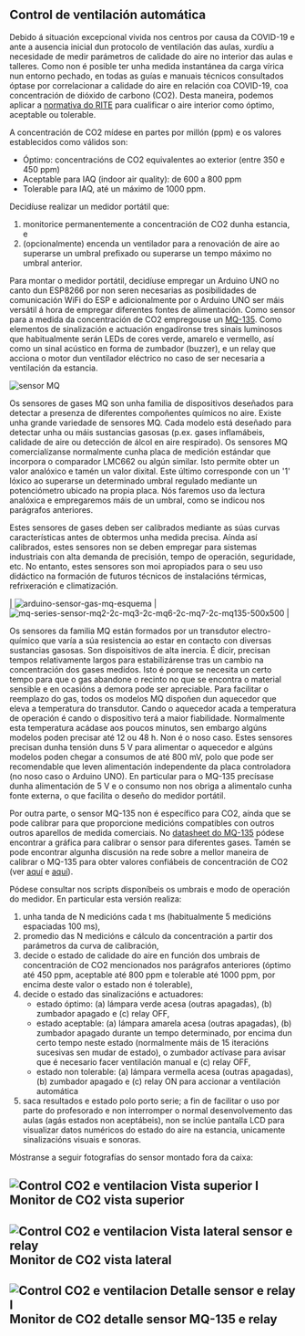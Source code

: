 
## Control de ventilación automática

Debido á situación excepcional vivida nos centros por causa da COVID-19 e ante a ausencia inicial dun protocolo de ventilación das aulas, xurdíu a necesidade de medir parámetros de calidade do aire no interior das aulas e talleres. Como non é posible ter unha medida instantánea da carga vírica nun entorno pechado, en todas as guías e manuais técnicos consultados óptase por correlacionar a calidade do aire en relación coa COVID-19, coa concentración de dióxido de carbono (CO2). Desta maneira, podemos aplicar a [normativa do RITE](https://www.idae.es/uploads/documentos/documentos_17_Guia_tecnica_instalaciones_de_climatizacion_con_equipos_autonomos_5bd3407b.pdf) para cualificar o aire interior como óptimo, aceptable ou tolerable.

A concentración de CO2 mídese en partes por millón (ppm) e os valores establecidos como válidos son:
* Óptimo: concentracións de CO2 equivalentes ao exterior (entre 350 e 450 ppm)
* Aceptable para IAQ (indoor air quality): de 600 a 800 ppm
* Tolerable para IAQ, até un máximo de 1000 ppm.

Decidíuse realizar un medidor portátil que:
1. monitorice permanentemente a concentración de CO2 dunha estancia, e
2. (opcionalmente) encenda un ventilador para a renovación de aire ao superarse un umbral prefixado ou superarse un tempo máximo no umbral anterior.

Para montar o medidor portátil, decidíuse empregar un Arduino UNO no canto dun ESP8266 por non seren necesarias as posibilidades de comunicación WiFi do ESP e adicionalmente por o Arduino UNO ser máis versátil á hora de empregar diferentes fontes de alimentación. Como sensor para a medida da concentración de CO2 empregouse un [MQ-135](https://components101.com/sensors/mq135-gas-sensor-for-air-quality). Como elementos de sinalización e actuación engadíronse tres sinais luminosos que habitualmente serán LEDs de cores verde, amarelo e vermello, así como un sinal acústico en forma de zumbador (buzzer), e un relay que acciona o motor dun ventilador eléctrico no caso de ser necesaria a ventilación da estancia.

![sensor MQ](https://user-images.githubusercontent.com/26594148/126041057-f07063b8-04b9-4581-bdbe-f8fc7d0271ab.jpg)

Os sensores de gases MQ son unha familia de dispositivos deseñados para detectar a presenza de diferentes compoñentes químicos no aire. Existe unha grande variedade de sensores MQ. Cada modelo está deseñado para detectar unha ou máis sustancias gasosas (p.ex. gases inflamábeis, calidade de aire ou detección de álcol en aire respirado). Os sensores MQ comercialízanse normalmente cunha placa de medición estándar que incorpora o comparador LMC662 ou algún similar. Isto permite obter un valor analóxico e tamén un valor dixital. Este último corresponde con un '1' lóxico ao superarse un determinado umbral regulado mediante un potenciómetro ubicado na propia placa. Nós faremos uso da lectura analóxica e empregaremos máis de un umbral, como se indicou nos parágrafos anteriores.

Estes sensores de gases deben ser calibrados mediante as súas curvas características antes de obtermos unha medida precisa. Aínda así calibrados, estes sensores non se deben empregar para sistemas industriais con alta demanda de precisión, tempo de operación, seguridade, etc. No entanto, estes sensores son moi apropiados para o seu uso didáctico na formación de futuros técnicos de instalacións térmicas, refrixeración e climatización.

| ![arduino-sensor-gas-mq-esquema](https://user-images.githubusercontent.com/26594148/126040998-e4de4dc1-acae-4d07-a084-e5f488e654d4.png) | ![mq-series-sensor-mq2-2c-mq3-2c-mq6-2c-mq7-2c-mq135-500x500](https://user-images.githubusercontent.com/26594148/126041147-df1d7258-f0b2-4592-9299-2c260ceaaf33.jpg) |

Os sensores da familia MQ están formados por un transdutor electro-químico que varía a súa resistencia ao estar en contacto con diversas sustancias gasosas. Son dispoisitivos de alta inercia. É dicir, precisan tempos relativamente largos para estabilizárense tras un cambio na concentración dos gases medidos. Isto é porque se necesita un certo tempo para que o gas abandone o recinto no que se encontra o material sensible e en ocasións a demora pode ser apreciable. Para facilitar o reemplazo do gas, todos os modelos MQ dispoñen dun aquecedor que eleva a temperatura do transdutor. Cando o aquecedor acada a temperatura de operación é cando o dispositivo terá a maior fiabilidade. Normalmente esta temperatura acádase aos poucos minutos, sen embargo algúns modelos poden precisar até 12 ou 48 h. Non é o noso caso. Estes sensores precisan dunha tensión duns 5 V para alimentar o aquecedor e algúns modelos poden chegar a consumos de até 800 mV, polo que pode ser recomendable que leven alimentación independente da placa controladora (no noso caso o Arduino UNO). En  particular para o MQ-135 precísase dunha alimentación de 5 V e o consumo non nos obriga a alimentalo cunha fonte externa, o que facilita o deseño do medidor portátil.

Por outra parte, o sensor MQ-135 non é específico para CO2, aínda que se pode calibrar para que proporcione medicións compatibles con outros outros aparellos de medida comerciais. No [datasheet do MQ-135](https://components101.com/sensors/mq135-gas-sensor-for-air-quality) pódese encontrar a gráfica para calibrar o sensor para diferentes gases. Tamén se pode encontrar algunha discusión na rede sobre a mellor  maneira de calibrar o MQ-135 para obter valores confiábeis de concentración de CO2 (ver [aquí](https://davidegironi.blogspot.com/2014/01/cheap-co2-meter-using-mq135-sensor-with.html) e [aquí](https://angeloloza.blogspot.com/2016/06/android-arduino-air-quality-monitor.html)).

Pódese consultar nos scripts disponíbeis os umbrais e modo de operación do medidor. En particular esta versión realiza:
1.  unha tanda de N medicións cada t ms (habitualmente 5 medicións espaciadas 100 ms),
2.  promedio das N medicións e cálculo da concentración a partir dos parámetros da curva de calibración,
3.  decide o estado de calidade do aire en función dos umbrais de concentración de CO2 mencionados nos parágrafos anteriores (óptimo até 450 ppm, aceptable até 800 ppm e tolerable até 1000 ppm, por encima deste valor o estado non é tolerable),
4.  decide o estado das sinalizacións e actuadores:
    * estado óptimo: (a) lámpara verde acesa (outras apagadas), (b) zumbador apagado e (c) relay OFF,
    * estado aceptable: (a) lámpara amarela acesa (outras apagadas), (b) zumbador apagado durante un tempo determinado, por encima dun certo tempo neste estado (normalmente máis de 15 iteracións sucesivas sen mudar de estado), o zumbador actívase para avisar que é necesario facer ventilación manual e (c) relay OFF,
    * estado non tolerable: (a) lámpara vermella acesa (outras apagadas), (b) zumbador apagado e (c) relay ON para accionar a ventilación automática
5.  saca resultados e estado polo porto serie; a fin de facilitar o uso por parte do profesorado e non interromper o normal desenvolvemento das aulas (agás estados non aceptábeis), non se inclúe pantalla LCD para visualizar datos numéricos do estado do aire na estancia, unicamente sinalizacións visuais e sonoras.


Móstranse a seguir fotografías do  sensor montado fora da caixa:

![Control CO2 e ventilacion Vista superior I](https://user-images.githubusercontent.com/26594148/126043420-52623dc4-30d6-472d-a4d3-b7b40d7c8a82.jpeg)
**Monitor de CO2 vista superior**
---

![Control CO2 e ventilacion Vista lateral sensor e relay](https://user-images.githubusercontent.com/26594148/126043497-a89c455f-4e83-48ed-8c8b-a124c858787a.jpeg)
**Monitor de CO2 vista lateral**
---

![Control CO2 e ventilacion Detalle sensor e relay I](https://user-images.githubusercontent.com/26594148/126043565-4155602c-bf80-4552-8b0f-2fa43a67f9de.jpeg)
**Monitor de CO2 detalle sensor MQ-135 e relay**
---
